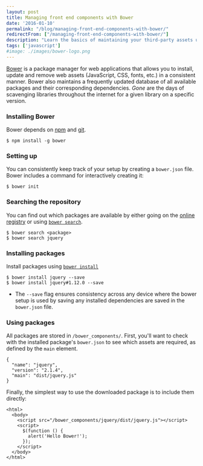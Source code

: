 ```yaml
---
layout: post
title: Managing front end components with Bower
date: '2016-01-10'
permalink: "/blog/managing-front-end-components-with-bower/"
redirectFrom: ["/managing-front-end-components-with-bower/"]
description: "Learn the basics of maintaining your third-party assets using the Bower package manager."
tags: ['javascript']
#image: ./images/bower-logo.png
---
```


[Bower](http://bower.io/) is a package manager for web applications that allows you to install, update and remove web assets (JavaScript, CSS, fonts, etc.) in a consistent manner. Bower also maintains a frequently updated database of all available packages and their corresponding dependencies. _Gone_ are the days of scavenging libraries throughout the internet for a given library on a specific version.

### Installing Bower

Bower depends on [npm](https://nodejs.org/) and [git](http://git-scm.com/).

    $ npm install -g bower

### Setting up

You can consistently keep track of your setup by creating a `bower.json` file. Bower includes a command for interactively creating it:

    $ bower init

### Searching the repository

You can find out which packages are available by either going on the [online registry](http://bower.io/search/) or using [`bower search`](http://bower.io/docs/api/#search).

    $ bower search <package>
    $ bower search jquery

### Installing packages

Install packages using [`bower install`](http://bower.io/docs/api/#install)

    $ bower install jquery --save
    $ bower install jquery#1.12.0 --save

* The `--save` flag ensures consistency across any device where the bower setup is used by saving any installed dependencies are saved in the `bower.json` file.

### Using packages

All packages are stored in `/bower_components/`. First, you'll want to check with the installed package's `bower.json` to see which assets are required, as defined by the `main` element.

    {
      "name": "jquery",
      "version": "2.1.4",
      "main": "dist/jquery.js"
    }

Finally, the simplest way to use the downloaded package is to include them directly:

    <html>
      <body>
        <script src="/bower_components/jquery/dist/jquery.js"></script>
        <script>
          $(function () {
            alert('Hello Bower!');
          });
        </script>
      </body>
    </html>
